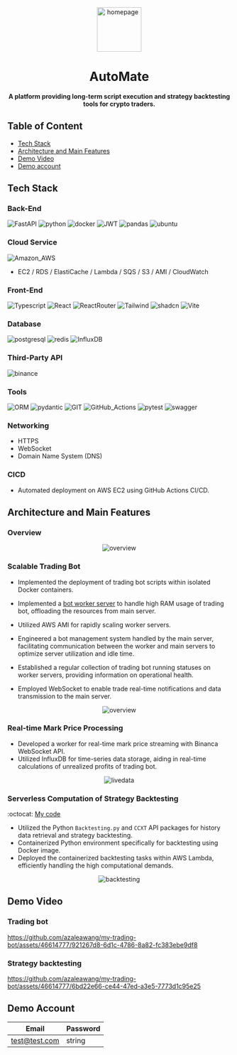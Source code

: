 <div align="center">
  <div>
    <img width="100" alt="homepage" src="https://github.com/azaleawang/my-trading-bot/assets/46614777/cc29fcb0-c1a2-44ca-8a87-e8e72a4e9bab"> 
    <h1>AutoMate</h1>
  </div>
  <strong>A platform providing long-term script execution and strategy backtesting tools for crypto traders.</strong>
  <div align="center">
    <a href="https://azaleasites.online/"></a>

</div>
</div>

## Table of Content

* [Tech Stack](#tech-stack)
* [Architecture and Main Features](#architecture-and-main-features)
* [Demo Video](#demo-video)
* [Demo account](#demo-account)
  
## Tech Stack

### Back-End

![FastAPI](https://img.shields.io/badge/fastapi-109989?style=for-the-badge&logo=FASTAPI&logoColor=white)
![python](https://img.shields.io/badge/Python-FFD43B?style=for-the-badge&logo=python&logoColor=ble&color=white)
![docker](https://img.shields.io/badge/Docker-2CA5E0?style=for-the-badge&logo=docker&logoColor=white)
![JWT](https://img.shields.io/badge/JWT-000000?style=for-the-badge&logo=JSON%20web%20tokens&logoColor=white)
![pandas](https://img.shields.io/badge/Pandas-2C2D72?style=for-the-badge&logo=pandas&logoColor=white)
![ubuntu](https://img.shields.io/badge/Ubuntu-E95420?style=for-the-badge&logo=ubuntu&logoColor=white)

### Cloud Service

![Amazon_AWS](https://img.shields.io/badge/Amazon%20AWS-232F3E.svg?style=for-the-badge&logo=Amazon-AWS&logoColor=white)

* EC2 / RDS / ElastiCache / Lambda / SQS / S3 / AMI / CloudWatch

### Front-End

![Typescript](https://img.shields.io/badge/TypeScript-007ACC?style=for-the-badge&logo=typescript&logoColor=white)
![React](https://img.shields.io/badge/React-20232A?style=for-the-badge&logo=react&logoColor=61DAFB)
![ReactRouter](https://img.shields.io/badge/React_Router-CA4245?style=for-the-badge&logo=react-router&logoColor=white)
![Tailwind](https://img.shields.io/badge/Tailwind_CSS-38B2AC?style=for-the-badge&logo=tailwind-css&logoColor=white)
![shadcn](https://img.shields.io/badge/shadcn/ui-000000.svg?style=for-the-badge&logo=shadcn/ui&logoColor=white)
![Vite](https://img.shields.io/badge/vite-%23646CFF.svg?style=for-the-badge&logo=vite&logoColor=white)

### Database

![postgresql](https://img.shields.io/badge/PostgreSQL-316192?style=for-the-badge&logo=postgresql&logoColor=white)
![redis](https://img.shields.io/badge/redis-%23DD0031.svg?&style=for-the-badge&logo=redis&logoColor=white)
![InfluxDB](https://img.shields.io/badge/InfluxDB-22ADF6?style=for-the-badge&logo=InfluxDB&logoColor=white)

### Third-Party API

![binance](https://img.shields.io/badge/Binance-FCD535?style=for-the-badge&logo=binance&logoColor=white)

### Tools

![ORM](https://img.shields.io/badge/SQLAlchemy-D71F00.svg?style=for-the-badge&logo=SQLAlchemy&logoColor=white)
![pydantic](https://img.shields.io/badge/Pydantic-E92063.svg?style=for-the-badge&logo=Pydantic&logoColor=white)
![GIT](https://img.shields.io/badge/GIT-E44C30?style=for-the-badge&logo=git&logoColor=white)
![GitHub_Actions](https://img.shields.io/badge/GitHub_Actions-2088FF?style=for-the-badge&logo=github-actions&logoColor=white)
![pytest](https://img.shields.io/badge/Pytest-0A9EDC.svg?style=for-the-badge&logo=Pytest&logoColor=white)
![swagger](https://img.shields.io/badge/Swagger-85EA2D.svg?style=for-the-badge&logo=Swagger&logoColor=black)

### Networking

* HTTPS
* WebSocket
* Domain Name System (DNS)

### CICD

* Automated deployment on AWS EC2 using GitHub Actions CI/CD.

## Architecture and Main Features

### Overview

<div align="center">
    <img src="https://github.com/azaleawang/my-trading-bot/assets/46614777/94787b69-acde-4356-bc92-cc816651be9a" alt="overview">
</div>

### Scalable Trading Bot

* Implemented the deployment of trading bot scripts within isolated Docker containers.

* Implemented a [bot worker server](https://github.com/azaleawang/my-trading-bot-worker) to handle high RAM usage of trading bot, offloading the resources from main server.
* Utilized AWS AMI for rapidly scaling worker servers.
* Engineered a bot management system handled by the main server, facilitating communication between the worker and main servers to optimize server utilization and idle time.
* Established a regular collection of trading bot running statuses on worker servers, providing information on operational health.
* Employed WebSocket to enable trade real-time notifications and data transmission to the main server.

<div align="center">
    <img src="https://github.com/azaleawang/my-trading-bot/assets/46614777/cc25173a-5244-4f20-9b43-455775d1d6a4" alt="overview">
</div>

### Real-time Mark Price Processing

* Developed a worker for real-time mark price streaming with Binanca WebSocket API.
* Utilized InfluxDB for time-series data storage, aiding in real-time calculations of unrealized profits of trading bot.

<div align="center">
    <img src="https://github.com/azaleawang/my-trading-bot/assets/46614777/2714e5ce-a4e0-49aa-890e-85bc9a00489c" alt="livedata">
</div>

### Serverless Computation of Strategy Backtesting

:octocat: [My code](https://github.com/azaleawang/strategy-backtesting-lambda)

* Utilized the Python `Backtesting.py` and `CCXT` API packages for history data retrieval and strategy backtesting.
* Containerized Python environment specifically for backtesting using Docker image.
* Deployed the containerized backtesting tasks within AWS Lambda, efficiently handling the high computational demands.

<div align="center">
    <img src="https://github.com/azaleawang/my-trading-bot/assets/46614777/dc200d52-e2c3-45b0-826d-8c2919244978" alt="backtesting">
</div>

## Demo Video

### Trading bot

<https://github.com/azaleawang/my-trading-bot/assets/46614777/921267d8-6d1c-4786-8a82-fc383ebe9df8>

### Strategy backtesting

<https://github.com/azaleawang/my-trading-bot/assets/46614777/6bd22e66-ce44-47ed-a3e5-7773d1c95e25>

## Demo Account

| Email         | Password |
| ------------- | -------- |
| <test@test.com> | string   |
